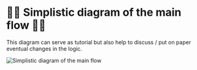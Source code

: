 # 🚧🚧 Simplistic diagram of the main flow 🚧🚧

This diagram can serve as tutorial but also help to discuss / put on paper eventual changes in the logic.

![Simplistic diagram of the main flow](https://raw.githubusercontent.com/ph-ausseil/afaas/5as-autogpt-integration/Untitled%20Diagram.drawio.svg)
